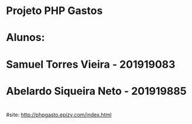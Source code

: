 # Projeto PHP Gastos
# Alunos: 
# Samuel Torres Vieira - 201919083
#         Abelardo Siqueira Neto - 201919885
#
#site: http://phpgasto.epizy.com/index.html
